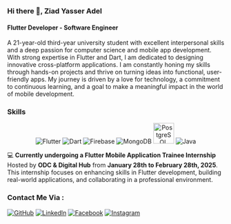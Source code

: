 ### Hi there 👋, Ziad Yasser Adel
#### Flutter Developer - Software Engineer
A 21-year-old third-year university student with excellent interpersonal skills and a deep passion for computer science and mobile app development. With strong expertise in Flutter and Dart, I am dedicated to designing innovative cross-platform applications. I am constantly honing my skills through hands-on projects and thrive on turning ideas into functional, user-friendly apps. My journey is driven by a love for technology, a commitment to continuous learning, and a goal to make a meaningful impact in the world of mobile development.

### Skills
<div align="center">
  <img src="https://img.icons8.com/color/48/000000/flutter.png" alt="Flutter" title="Flutter" />
  <img src="https://img.icons8.com/color/48/000000/dart.png" alt="Dart" title="Dart" />
  <img src="https://img.icons8.com/color/48/000000/firebase.png" alt="Firebase" title="Firebase" />
  <img src="https://img.icons8.com/color/48/000000/mongodb.png" alt="MongoDB" title="MongoDB" />
  <img src="https://upload.wikimedia.org/wikipedia/commons/2/29/Postgresql_elephant.svg" alt="PostgreSQL" title="PostgreSQL" width="48" height="48" />
  <img src="https://img.icons8.com/color/48/000000/java-coffee-cup-logo.png" alt="Java" title="Java" />
</div>

 
💻 **Currently undergoing a Flutter Mobile Application Trainee Internship**  
Hosted by **ODC & Digital Hub** from **January 28th to February 28th, 2025**.  
This internship focuses on enhancing skills in Flutter development, building real-world applications, and collaborating in a professional environment.


### Contact Me Via :

[![GitHub](https://img.shields.io/badge/GitHub-181717?style=for-the-badge&logo=github&logoColor=white)](https://github.com/ZiadYasser-19)
[![LinkedIn](https://img.shields.io/badge/LinkedIn-0077B5?style=for-the-badge&logo=linkedin&logoColor=white)](https://www.linkedin.com/in/ziad-yasser-adel-24082427a/)
[![Facebook](https://img.shields.io/badge/Facebook-1877F2?style=for-the-badge&logo=facebook&logoColor=white)](https://www.facebook.com/ziadyasser.adel.1)
[![Instagram](https://img.shields.io/badge/Instagram-E4405F?style=for-the-badge&logo=instagram&logoColor=white)](https://www.instagram.com/ziadyass19/)

